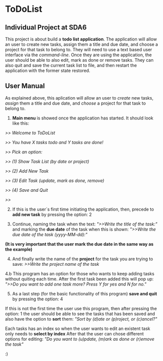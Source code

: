 # ToDoList
## Individual Project at SDA6

 This project is about build a **todo list application**. The application will allow an user to create new tasks, assign them a title and due date, and choose a project for that task to belong to. They will need to use a text based user interface via the *command-line*. Once they are using the application, the user should be able to also edit, mark as done or remove tasks. They can also quit and save the current task list to file, and then restart the application with the former state restored.




## User Manual
As explained above, this aplication will allow an user to *create* new tasks, *assign* them a title and due date, and *choose* a project for that task to belong to. 
1. **Main menu** is showed once the application has started. It should look like this:

*>> Welcome to ToDoList*

*>> You have X tasks todo and Y tasks are done!*

*>> Pick an option:*

*>> (1) Show Task List (by date or project)*

*>> (2) Add New Task*

*>> (3) Edit Task (update, mark as done, remove)*

*>> (4) Save and Quit*

*>>* 

2. If this is the user´s first time initiating the application, then, precede to **add new task** by pressing the option: 2

3. Continue, naming the task when the text: *">>Write the title of the task:"* and marking the **due date** of the task when this is shown: *">>Write the due date of the task (yyyy-MM-dd):"* 

**(It is very important that the user mark the due date in the same way as the example)**

4. And finally write the name of the **project** for the task you are trying to save: *>>Write the project name of the task* 

4.b This program has an option for those who wants to keep adding tasks without quiting each time. After the first task been added this will pop up: *">>Do you want to add one task more? Press Y for yes and N for no."*

5. As a last step (for the basic functionality of this program) **save and quit** by pressing the option: 4

If this is not the first time the user use this program, then after pressing the option: 1
the user should be able to see the tasks that has been saved and also have the option to **sort** them:
*"Sort by (d)ate or (p)roject, or (c)ancel?"*

Each tasks has an index so when the user wants to edit an existent task only needs to **select by index**
After that the user can chose different options for editing: *"Do you want to (u)pdate, (m)ark as done or (r)emove the task"*

:)
